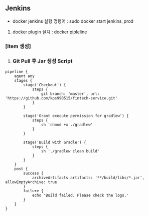 ## Jenkins
- docker jenkins 실행 명령어 : sudo docker start jenkins_prod

1. docker plugin 설치 : docker pipleline

### [Item 생성]

1. ### Git Pull 후 Jar 생성 Script
```shell
pipeline {
    agent any
    stages {
        stage('Checkout') {
            steps {
                git branch: 'master', url: 'https://github.com/kps990515/fintech-service.git'
            }
        }
        
        stage('Grant execute permission for gradlew') {
            steps {
                sh 'chmod +x ./gradlew'
            }
        }
        
        stage('Build with Gradle') {
            steps {
                sh './gradlew clean build'
            }
        }
    }
    post {
        success {
            archiveArtifacts artifacts: '**/build/libs/*.jar', allowEmptyArchive: true
        }
        failure {
            echo 'Build failed. Please check the logs.'
        }
    }
}
```


